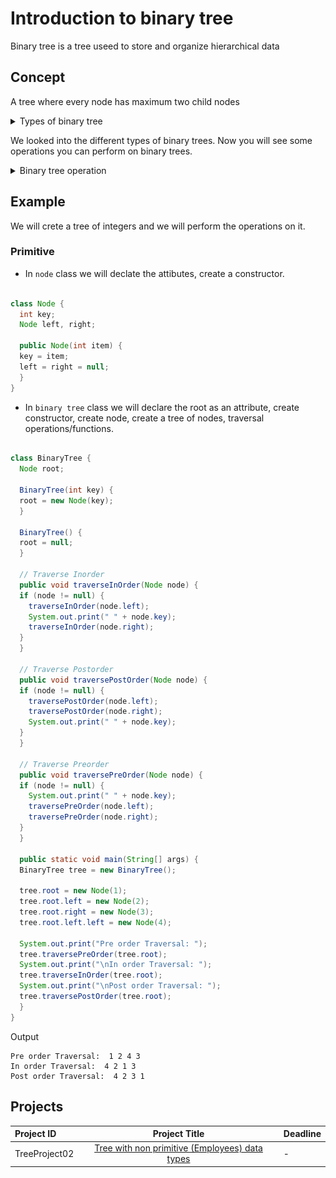 # Introduction to binary tree

Binary tree is a tree useed to store and organize hierarchical data

## Concept

A tree where every node has maximum two child nodes 


<details>

<summary>Types of binary tree</summary>
<br/>

Figure 1
![data representation](./images/Types-of-binary-tree.jpg)

1 - Full Binary Tree
- A tree where tree nodes can have either two children or no child.
  

2 - Complete Binary Tree 
- A tree where each nodes on all levels except the last level has two children.
- A tree where at the lowest level, all leaves should reside possibly on the left side.


3 - Perfect Binary Tree
- A tree where every node must have two children and every leaf is present on the same level.


4 - Balanced Binary Tree
- `Balance factor` = height(left subtree) - height(right subtree)
- It balances a binary tree for each node if its `balance factor` is either -1,0 or 1. The height of the left subtree and that of the right tree can vary by at most one.


5 - Degenerate Binary Tree
- A tree where every `internal nodes` has exactly one child.
- `Internal node`: Any node with a child and a parent

</details>


We looked into the different types of binary trees. Now you will see some operations you can perform on binary trees.


<details>

<summary>Binary tree operation</summary>

1 - create node
2 - create tree of nodes

How Do You Traverse a Binary Tree in Data Structures?

- Preorder
- Inorder
- Postorder

We will look into these operation in the example section

</details>



## Example 
We will crete a tree of integers and we will perform the operations on it.

### Primitive 

- In `node` class we will declate the attibutes, create a constructor.

```java

class Node {
  int key;
  Node left, right;

  public Node(int item) {
  key = item;
  left = right = null;
  }
}
```

- In `binary tree` class we will declare the root as an attribute, create constructor, create node, create a tree of nodes, traversal operations/functions.

```java

class BinaryTree {
  Node root;

  BinaryTree(int key) {
  root = new Node(key);
  }

  BinaryTree() {
  root = null;
  }

  // Traverse Inorder
  public void traverseInOrder(Node node) {
  if (node != null) {
    traverseInOrder(node.left);
    System.out.print(" " + node.key);
    traverseInOrder(node.right);
  }
  }

  // Traverse Postorder
  public void traversePostOrder(Node node) {
  if (node != null) {
    traversePostOrder(node.left);
    traversePostOrder(node.right);
    System.out.print(" " + node.key);
  }
  }

  // Traverse Preorder
  public void traversePreOrder(Node node) {
  if (node != null) {
    System.out.print(" " + node.key);
    traversePreOrder(node.left);
    traversePreOrder(node.right);
  }
  }

  public static void main(String[] args) {
  BinaryTree tree = new BinaryTree();

  tree.root = new Node(1);
  tree.root.left = new Node(2);
  tree.root.right = new Node(3);
  tree.root.left.left = new Node(4);

  System.out.print("Pre order Traversal: ");
  tree.traversePreOrder(tree.root);
  System.out.print("\nIn order Traversal: ");
  tree.traverseInOrder(tree.root);
  System.out.print("\nPost order Traversal: ");
  tree.traversePostOrder(tree.root);
  }
}

```

Output
```
Pre order Traversal:  1 2 4 3
In order Traversal:  4 2 1 3
Post order Traversal:  4 2 3 1
```

## Projects

Project ID | Project Title | Deadline |
|:-----|:-----------:|:-------------|
|TreeProject02| [Tree with non primitive (Employees) data types](projects/binary-tree/README.md) | - | 









